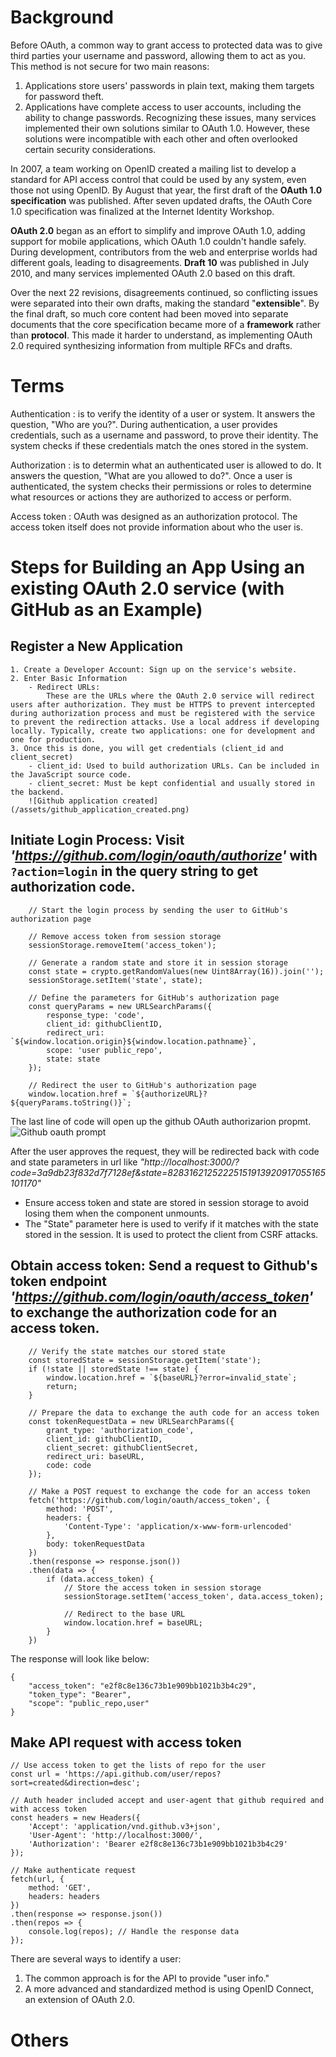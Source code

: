 # Background

Before OAuth, a common way to grant access to protected data was to give third parties your username and password, allowing them to act as you. This method is not secure for two main reasons:

1. Applications store users' passwords in plain text, making them targets for password theft.
2. Applications have complete access to user accounts, including the ability to change passwords.
Recognizing these issues, many services implemented their own solutions similar to OAuth 1.0. However, these solutions were incompatible with each other and often overlooked certain security considerations.

In 2007, a team working on OpenID created a mailing list to develop a standard for API access control that could be used by any system, even those not using OpenID. By August that year, the first draft of the **OAuth 1.0 specification** was published. After seven updated drafts, the OAuth Core 1.0 specification was finalized at the Internet Identity Workshop.

**OAuth 2.0** began as an effort to simplify and improve OAuth 1.0, adding support for mobile applications, which OAuth 1.0 couldn't handle safely. During development, contributors from the web and enterprise worlds had different goals, leading to disagreements. **Draft 10** was published in July 2010, and many services implemented OAuth 2.0 based on this draft.

Over the next 22 revisions, disagreements continued, so conflicting issues were separated into their own drafts, making the standard "**extensible**". By the final draft, so much core content had been moved into separate documents that the core specification became more of a **framework** rather than **protocol**. This made it harder to understand, as implementing OAuth 2.0 required synthesizing information from multiple RFCs and drafts.



# Terms
Authentication
: is to verify the identity of a user or system. It answers the question, "Who are you?". During authentication, a user provides credentials, such as a username and password, to prove their identity. The system checks if these credentials match the ones stored in the system.

Authorization
: is to determin what an authenticated user is allowed to do. It answers the question, "What are you allowed to do?". Once a user is authenticated, the system checks their permissions or roles to determine what resources or actions they are authorized to access or perform.

Access token
: OAuth was designed as an authorization protocol. The access token itself does not provide information about who the user is.



# Steps for Building an App Using an existing OAuth 2.0 service (with GitHub as an Example)

## Register a New Application
    1. Create a Developer Account: Sign up on the service's website.
    2. Enter Basic Information
        - Redirect URLs:
            These are the URLs where the OAuth 2.0 service will redirect users after authorization. They must be HTTPS to prevent intercepted during authorization process and must be registered with the service to prevent the redirection attacks. Use a local address if developing locally. Typically, create two applications: one for development and one for production.
    3. Once this is done, you will get credentials (client_id and client_secret)
        - client_id: Used to build authorization URLs. Can be included in the JavaScript source code.
        - client_secret: Must be kept confidential and usually stored in the backend.
        ![Github application created](/assets/github_application_created.png)

## Initiate Login Process: Visit *'https://github.com/login/oauth/authorize'* with `?action=login` in the query string to get authorization code.
```
    // Start the login process by sending the user to GitHub's authorization page

    // Remove access token from session storage
    sessionStorage.removeItem('access_token');

    // Generate a random state and store it in session storage
    const state = crypto.getRandomValues(new Uint8Array(16)).join('');
    sessionStorage.setItem('state', state);

    // Define the parameters for GitHub's authorization page
    const queryParams = new URLSearchParams({
        response_type: 'code',
        client_id: githubClientID,
        redirect_uri: `${window.location.origin}${window.location.pathname}`,
        scope: 'user public_repo',
        state: state
    });

    // Redirect the user to GitHub's authorization page
    window.location.href = `${authorizeURL}?${queryParams.toString()}`;
```

The last line of code will open up the github OAuth authorizarion propmt.
![Github oauth prompt](/assets/github_oauth_prompt.png)

After the user approves the request, they will be redirected back with code and state parameters in url like *"http://localhost:3000/?code=3a9db23f832d7f7128ef&state=82831621252225151913920917055165101170"*

* Ensure access token and state are stored in session storage to avoid losing them when the component unmounts.
* The "State" parameter here is used to verify if it matches with the state stored in the session. It is used to protect the client from CSRF attacks.

## Obtain access token: Send a request to Github's token endpoint *'https://github.com/login/oauth/access_token'* to exchange the authorization code for an access token.
```
    // Verify the state matches our stored state
    const storedState = sessionStorage.getItem('state');
    if (!state || storedState !== state) {
        window.location.href = `${baseURL}?error=invalid_state`;
        return;
    }

    // Prepare the data to exchange the auth code for an access token
    const tokenRequestData = new URLSearchParams({
        grant_type: 'authorization_code',
        client_id: githubClientID,
        client_secret: githubClientSecret,
        redirect_uri: baseURL,
        code: code
    });

    // Make a POST request to exchange the code for an access token
    fetch('https://github.com/login/oauth/access_token', {
        method: 'POST',
        headers: {
            'Content-Type': 'application/x-www-form-urlencoded'
        },
        body: tokenRequestData
    })
    .then(response => response.json())
    .then(data => {
        if (data.access_token) {
            // Store the access token in session storage
            sessionStorage.setItem('access_token', data.access_token);

            // Redirect to the base URL
            window.location.href = baseURL;
        }
    })
```

The response will look like below:
```
{
    "access_token": "e2f8c8e136c73b1e909bb1021b3b4c29",
    "token_type": "Bearer",
    "scope": "public_repo,user"
}
```

## Make API request with access token
```
// Use access token to get the lists of repo for the user
const url = 'https://api.github.com/user/repos?sort=created&direction=desc';

// Auth header included accept and user-agent that github required and with access token
const headers = new Headers({
    'Accept': 'application/vnd.github.v3+json',
    'User-Agent': 'http://localhost:3000/',
    'Authorization': 'Bearer e2f8c8e136c73b1e909bb1021b3b4c29'
});

// Make authenticate request
fetch(url, {
    method: 'GET',
    headers: headers
})
.then(response => response.json())
.then(repos => {
    console.log(repos); // Handle the response data
});
```

There are several ways to identify a user:

1. The common approach is for the API to provide "user info."
2. A more advanced and standardized method is using OpenID Connect, an extension of OAuth 2.0.



# Others
